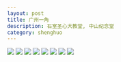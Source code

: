 ```yaml
---
layout: post
title: 广州一角
description: 石室圣心大教堂, 中山纪念堂
category: shenghuo
---
```



![](http://oohtwkfct.bkt.clouddn.com/6632181570980768298.jpg)
![](http://oohtwkfct.bkt.clouddn.com/6631917688190107799.jpg)
![](http://oohtwkfct.bkt.clouddn.com/6632119998329609408.jpg)
![](http://oohtwkfct.bkt.clouddn.com/6631839622864530511.jpg)
![](http://oohtwkfct.bkt.clouddn.com/6632427861582716379.jpg)
![](http://oohtwkfct.bkt.clouddn.com/6632063923236595174.jpg)
![](http://oohtwkfct.bkt.clouddn.com/6632275029466455109.jpg)
![](http://oohtwkfct.bkt.clouddn.com/6632538912257123652.jpg)
